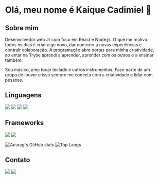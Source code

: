 # Olá, meu nome é Kaique Cadimiel 👋

## Sobre mim
Desenvolvedor web Jr com foco em React e Node.js. O que me motiva todos os dias é criar algo novo, dar contexto a novas experiências e contruir colaboração. A programação abre portas para minha criatividade, ao entar na Trybe aprendi a aprender, aprender com os outros e a ensinar também. 

Sou músico, amo tocar teclado e outros instrumentos. Faço parte de um grupo de louvor e isso sempre me conecta com a criatividade e lidar com pessoas.

## Linguagens
<img src='https://img.shields.io/badge/JavaScript-323330?style=for-the-badge&logo=javascript&logoColor=F7DF1E' /> <img src='https://img.shields.io/badge/TypeScript-007ACC?style=for-the-badge&logo=typescript&logoColor=white' /> <img src='https://img.shields.io/badge/HTML5-E34F26?style=for-the-badge&logo=html5&logoColor=white'/> <img src='https://img.shields.io/badge/CSS3-1572B6?style=for-the-badge&logo=css3&logoColor=white'/>

## Frameworks
<img src='https://img.shields.io/badge/React-20232A?style=for-the-badge&logo=react&logoColor=61DAFB' /> <img src='https://img.shields.io/badge/Redux-593D88?style=for-the-badge&logo=redux&logoColor=white'/>

![Anurag's GitHub stats](https://github-readme-stats.vercel.app/api?username=kaique-cadimiel-dev&show_icons=true&theme=transparent) ![Top Langs](https://github-readme-stats.vercel.app/api/top-langs/?username=kaique-cadimiel-dev&layout=compact)

## Contato
<a href="mailto:kaiqueamasio@gmail.com"><img src='https://img.shields.io/badge/Gmail-D14836?style=for-the-badge&logo=gmail&logoColor=white' /></a> <a href="https://www.linkedin.com/in/kaiquecadimiel/"><img src='https://img.shields.io/badge/LinkedIn-0077B5?style=for-the-badge&logo=linkedin&logoColor=white'></a>
